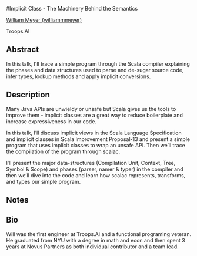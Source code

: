 #Implicit Class - The Machinery Behind the Semantics

[William Meyer (williammmeyer)](http://twitter.com/williammmeyer)

Troops.AI

## Abstract

In this talk, I'll trace a simple program through the Scala compiler explaining the phases and data structures used to parse and de-sugar source code, infer types, lookup methods and apply implicit conversions.

## Description

Many Java APIs are unwieldy or unsafe but Scala gives us the tools to improve them - implicit classes are a great way to reduce boilerplate and increase expressiveness in our code.

In this talk, I’ll discuss implicit views in the Scala Language Specification and implicit classes in Scala Improvement Proposal-13 and present a simple program that uses implicit classes to wrap an unsafe API. Then we’ll trace the compilation of the program through scalac.

I’ll present the major data-structures (Compilation Unit, Context, Tree, Symbol & Scope) and phases (parser, namer & typer) in the compiler and then we’ll dive into the code and learn how scalac represents, transforms, and types our simple program.

## Notes



## Bio
  
Will was the first engineer at Troops.AI and a functional programing veteran. He graduated from NYU with a degree in math and econ and then spent 3 years at Novus Partners as both individual contributor and a team lead.